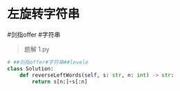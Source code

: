 
# 左旋转字符串

 #剑指offer  #字符串

> 题解 1.py

```.py
# ##剑指offer#字符串##levele
class Solution:
    def reverseLeftWords(self, s: str, n: int) -> str:
        return s[n:]+s[:n]

```


